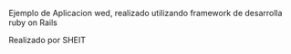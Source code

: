 Ejemplo de Aplicacion wed, realizado utilizando framework de desarrolla ruby on Rails

Realizado por SHEIT